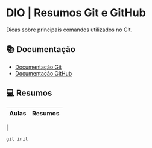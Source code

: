 
# DIO | Resumos Git e GitHub

Dicas sobre principais comandos utilizados no Git.

## 📚 Documentação
 
 - [Documentação Git](https://git-scm.com/doc)
 - [Documentação GitHub](https://docs.github.com/)


## 💻 Resumos

| Aulas | Resumos |
|-------|---------|
|


````
git init
````

